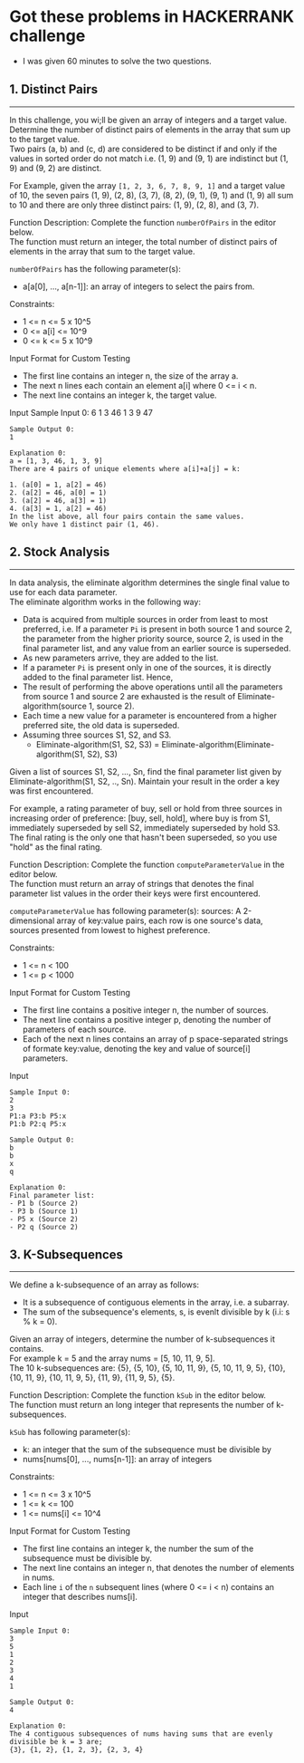 # Got these problems in HACKERRANK challenge

- I was given 60 minutes to solve the two questions.    


## 1. Distinct Pairs
-----
In this challenge, you wi;ll be given an array of integers and a target value.  
Determine the number of distinct pairs of elements in the array that sum up to the target value.  
Two pairs (a, b) and (c, d) are considered to be distinct if and only if the values in sorted order do not match i.e. (1, 9) and (9, 1) are indistinct but (1, 9) and (9, 2) are distinct.  

For Example, given the array `[1, 2, 3, 6, 7, 8, 9, 1]` and a target value of 10, the seven pairs (1, 9), (2, 8), (3, 7), (8, 2), (9, 1), (9, 1) and (1, 9) all sum to 10 and there are only three distinct pairs: (1, 9), (2, 8), and (3, 7).


Function Description:
Complete the function `numberOfPairs` in the editor below.  
The function must return an integer, the total number of distinct pairs of elements in the array that sum to the target value.  
 
`numberOfPairs` has the following parameter(s):
- a[a[0], ..., a[n-1]]: an array of integers to select the pairs from.
  
  
Constraints:  
- 1 <= n <= 5 x 10^5
- 0 <= a[i] <= 10^9
- 0 <= k <= 5 x 10^9 
 
Input Format for Custom Testing  

- The first line contains an integer n, the size of the array a.  
- The next n lines each contain an element a[i] where 0 <= i < n.  
- The next line contains an integer k, the target value.  


Input
	Sample Input 0:
	6
	1
	3
	46
	1
	3
	9
	47
	
	Sample Output 0:
	1
	
	Explanation 0:
	a = [1, 3, 46, 1, 3, 9]
	There are 4 pairs of unique elements where a[i]+a[j] = k:
	
	1. (a[0] = 1, a[2] = 46)
	2. (a[2] = 46, a[0] = 1)
	3. (a[2] = 46, a[3] = 1)
	4. (a[3] = 1, a[2] = 46)
	In the list above, all four pairs contain the same values.  
	We only have 1 distinct pair (1, 46).


## 2. Stock Analysis
-----
In data analysis, the eliminate algorithm determines the single final value to use for each data parameter.  
The eliminate algorithm works in the following way:  
- Data is acquired from multiple sources in order from least to most preferred, i.e. If a parameter `Pi` is present in both source 1 and source 2, the parameter from the higher priority source, source 2, is used in the final parameter list, and any value from an earlier source is superseded.  
- As new parameters arrive, they are added to the list.  
- If a parameter `Pi` is present only in one of the sources, it is directly added to the final parameter list. 
Hence, 
- The result of performing the above operations until all the parameters from source 1 and source 2 are exhausted is the result of Eliminate-algorithm(source 1, source 2).   
- Each time a new value for a parameter is encountered from a higher preferred site, the old data is superseded.  
- Assuming three sources S1, S2, and S3.
	- Eliminate-algorithm(S1, S2, S3) = Eliminate-algorithm(Eliminate-algorithm(S1, S2), S3)
	
Given a list of sources S1, S2, ..., Sn, find the final parameter list given by Eliminate-algorithm(S1, S2, .., Sn). Maintain your result in the order a key was first encountered.  

For example, a rating parameter of buy, sell or hold from three sources in increasing order of preference: [buy, sell, hold], where buy is from S1, immediately superseded by sell S2, immediately superseded by hold S3.   
The final rating is the only one that hasn't been superseded, so you use "hold"  as the final rating.  


Function Description:
Complete the function `computeParameterValue` in the editor below.  
The function must return an array of strings that denotes the final parameter list values in the order their keys were first encountered.  

`computeParameterValue` has following parameter(s):
sources: A 2-dimensional  array of key:value pairs, each row is one source's data, sources presented from lowest to highest preference.  
   
Constraints:  
 - 1 <= n < 100
 - 1 <= p < 1000
 
 
Input Format for Custom Testing  

- The first line contains a positive integer n, the number of sources.  
- The next line contains a positive integer p, denoting the number of parameters of each source.    
- Each of the next n lines contains an array of p space-separated strings of formate key:value, denoting the key and value of source[i] parameters.  

 
Input  
 
	Sample Input 0:
	2
	3
	P1:a P3:b P5:x
	P1:b P2:q P5:x

	Sample Output 0:
	b
	b
	x
	q
	
	Explanation 0:
	Final parameter list:
	- P1 b (Source 2)
	- P3 b (Source 1)
	- P5 x (Source 2)
	- P2 q (Source 2)  
		
## 3. K-Subsequences
-----		

We define a k-subsequence of an array as follows:
- It is a subsequence of contiguous elements in the array, i.e. a subarray.  
- The sum of the subsequence's elements, s, is evenlt divisible by k (i.i: s % k = 0).

Given an array of integers, determine the number of k-subsequences it contains.   
For example k = 5 and the array nums = [5, 10, 11, 9, 5].  
The 10 k-subsequences are: {5}, {5, 10}, {5, 10, 11, 9}, {5, 10, 11, 9, 5}, {10}, {10, 11, 9}, {10, 11, 9, 5}, {11, 9}, {11, 9, 5}, {5}.  


Function Description:
Complete the function `kSub` in the editor below.  
The function must return an long integer that represents the number of k-subsequences.  

`kSub` has following parameter(s):
- k: an integer that the sum of the subsequence must be divisible by 
- nums[nums[0], ..., nums[n-1]]: an array of integers
   
Constraints:  
 - 1 <= n <= 3 x 10^5
 - 1 <= k <= 100
 - 1 <= nums[i] <= 10^4
 
 
Input Format for Custom Testing  

- The first line contains an integer k, the number the sum of the subsequence must be divisible by.  
- The next line contains an integer n, that denotes the number of elements in nums.      
- Each line `i` of the `n` subsequent lines (where 0 <= i < n) contains an integer that describes nums[i].   

 
Input   

	Sample Input 0:
	3
	5
	1
	2
	3
	4
	1
	
	Sample Output 0:
	4
	
	Explanation 0:
	The 4 contiguous subsequences of nums having sums that are evenly divisible be k = 3 are;
	{3}, {1, 2}, {1, 2, 3}, {2, 3, 4}